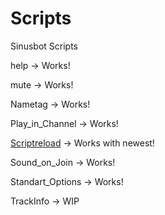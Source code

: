 # Scripts

Sinusbot Scripts

help -> Works!

mute -> Works!

Nametag -> Works!

Play_in_Channel -> Works!

<a href="https://github.com/crank015/Sinusbot-Scripts/blob/master/newest/scriptReload.js">Scriptreload</a> -> Works with newest!

Sound_on_Join -> Works!

Standart_Options -> Works!

TrackInfo -> WIP

